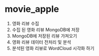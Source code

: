 # movie_apple
1. 영화 리뷰 수집
2. 수집 된 영화 리뷰 MongoDB에 저장
3. MongoDB에 저장된 리뷰 가져오기
4. 영화 리뷰 데이터 전처리 및 분석
5. 분석된 영화 리뷰로 WordCloud  시각화 하기
